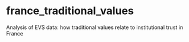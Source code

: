 # france_traditional_values
Analysis of EVS data: how traditional values relate to institutional trust in France

